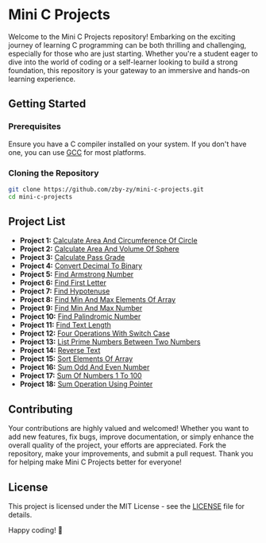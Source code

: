 # Mini C Projects
Welcome to the Mini C Projects repository! Embarking on the exciting journey of learning C programming can be both thrilling and challenging, especially for those who are just starting. Whether you're a student eager to dive into the world of coding or a self-learner looking to build a strong foundation, this repository is your gateway to an immersive and hands-on learning experience.

## Getting Started
### Prerequisites
Ensure you have a C compiler installed on your system. If you don't have one, you can use [GCC](https://gcc.gnu.org/) for most platforms.
### Cloning the Repository
```bash
git clone https://github.com/zby-zy/mini-c-projects.git
cd mini-c-projects
```

## Project List


- **Project 1:** [Calculate Area And Circumference Of Circle](https://github.com/zby-zy/mini-c-projects/blob/main/calculate_area_and_circumference_of_circle.c)
- **Project 2:** [Calculate Area And Volume Of Sphere](https://github.com/zby-zy/mini-c-projects/blob/main/calculate_area_and_volume_of_sphere.c)
- **Project 3:** [Calculate Pass Grade](https://github.com/zby-zy/mini-c-projects/blob/main/calculate_pass_grade.c)
- **Project 4:** [Convert Decimal To Binary](https://github.com/zby-zy/mini-c-projects/blob/main/convert_decimal_to_binary.c)
- **Project 5:** [Find Armstrong Number](https://github.com/zby-zy/mini-c-projects/blob/main/find_armstrong_number.c)
- **Project 6:** [Find First Letter](https://github.com/zby-zy/mini-c-projects/blob/main/find_first_letter.c)
- **Project 7:** [Find Hypotenuse](https://github.com/zby-zy/mini-c-projects/blob/main/find_hypotenus.c)
- **Project 8:** [Find Min And Max Elements Of Array](https://github.com/zby-zy/mini-c-projects/blob/main/find_min_and_max_elements_of_array.c)
- **Project 9:** [Find Min And Max Number](https://github.com/zby-zy/mini-c-projects/blob/main/find_min_and_max_number.c)
- **Project 10:** [Find Palindromic Number](https://github.com/zby-zy/mini-c-projects/blob/main/find_palindromic_number.c)
- **Project 11:** [Find Text Length](https://github.com/zby-zy/mini-c-projects/blob/main/find_text_length.c)
- **Project 12:** [Four Operations With Switch Case](https://github.com/zby-zy/mini-c-projects/blob/main/four_operations_with_switch_case.c)
- **Project 13:** [List Prime Numbers Between Two Numbers](https://github.com/zby-zy/mini-c-projects/blob/main/list_prime_numbers_between_two_numbers.c)
- **Project 14:** [Reverse Text](https://github.com/zby-zy/mini-c-projects/blob/main/reverse_text.c)
- **Project 15:** [Sort Elements Of Array](https://github.com/zby-zy/mini-c-projects/blob/main/sort_elements_of_array.c)
- **Project 16:** [Sum Odd And Even Number](https://github.com/zby-zy/mini-c-projects/blob/main/sum_odd_and_even_number.c)
- **Project 17:** [Sum Of Numbers 1 To 100](https://github.com/zby-zy/mini-c-projects/blob/main/sum_of_numbers_1_to_100.c)
- **Project 18:** [Sum Operation Using Pointer](https://github.com/zby-zy/mini-c-projects/blob/main/sum_operation_using_pointer.c)



## Contributing
Your contributions are highly valued and welcomed! Whether you want to add new features, fix bugs, improve documentation, or simply enhance the overall quality of the project, your efforts are appreciated. Fork the repository, make your improvements, and submit a pull request. Thank you for helping make Mini C Projects better for everyone!


## License

This project is licensed under the MIT License - see the [LICENSE](https://github.com/zby-zy/mini-c-projects/blob/main/LICENSE) file for details.

Happy coding! 🌟
